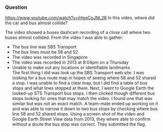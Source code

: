 ### Question
https://www.youtube.com/watch?v=jHgqCpJNL28
In this video, where did the car and bus almost collide?

The video showed a buses dashcam recording of a close call where two buses almost collided. From the video I was able to gather:
-	The bus line was SBS Transport 
-	The bus lines must be 58 and 52
-	The video was recorded in Singapore
-	The video was recorded in 2013 at 8:04pm on a Thursday
-	Unable to make out any locations or identifiable landmarks  
The first thing I did was look up the SBS Transport web site. I was looking for a bus route map in hopes of seeing where 58 and 52 shared a stop. I was unable to find a clear map, but I did find a table of bus stops and what lines stopped at them.
Next, I went to Google Earth the looked-up STS Transport bus stops. I then clicked though different bus stops looking for ones that may match the video. I found one that was similar but was not an exact match.
A team-mate ended up working on it and was able to narrow it down to two bus stops by checking where bus line 58 and 52 shared stops. Using a screen shot of the video and Google Earth Street View data from 2013, they where able to confirm without a doute the bus stop was correct. They submitted the flag. 
